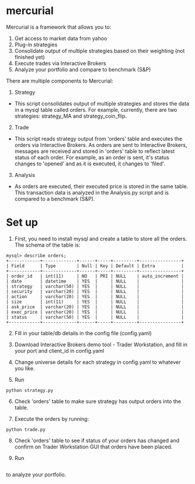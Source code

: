 # mercurial

Mercurial is a framework that allows you to:

1. Get access to market data from yahoo
2. Plug-in strategies
3. Consolidate output of multiple strategies based on their weighting (not finished yet)
4. Execute trades via Interactive Brokers
5. Analyze your portfolio and compare to benchmark (S&P)

There are multiple components to Mercurial:

1. Strategy
  * This script consolidates output of multiple strategies and stores the data in a mysql table called orders. For example, currently, there are two strategies: strategy_MA and strategy_coin_flip.
2. Trade
  * This script reads strategy output from 'orders' table and executes the orders via Interactive Brokers. As orders are sent to Interactive Brokers, messages are received and stored in 'orders' table to reflect latest status of each order. For example, as an order is sent, it's status changes to 'opened' and as it is executed, it changes to 'filed'.
3. Analysis
  * As orders are executed, their executed price is stored in the same table. This transaction data is analyzed in the Analysis.py script and is compared to a benchmark (S&P).


# Set up

1. First, you need to install mysql and create a table to store all the orders. The schema of the table is:

```
mysql> describe orders;
+------------+-------------+------+-----+---------+----------------+
| Field      | Type        | Null | Key | Default | Extra          |
+------------+-------------+------+-----+---------+----------------+
| order_id   | int(11)     | NO   | PRI | NULL    | auto_increment |
| date       | datetime    | YES  |     | NULL    |                |
| strategy   | varchar(50) | YES  |     | NULL    |                |
| security   | varchar(20) | YES  |     | NULL    |                |
| action     | varchar(20) | YES  |     | NULL    |                |
| size       | int(11)     | YES  |     | NULL    |                |
| ask_price  | varchar(20) | YES  |     | NULL    |                |
| exec_price | varchar(20) | YES  |     | NULL    |                |
| status     | varchar(50) | YES  |     | NULL    |                |
+------------+-------------+------+-----+---------+----------------+

```

2. Fill in your table/db details in the config file (config.yaml)

3. Download Interactive Brokers demo tool - Trader Workstation, and fill in your port and client_id in config.yaml

4. Change universe details for each strategy in config.yaml to whatever you like.

5. Run
```
python strategy.py
```

6. Check 'orders' table to make sure strategy has output orders into the table.

7. Execute the orders by running:
```
python trade.py
```

8. Check 'orders' table to see if status of your orders has changed and confirm on Trader Workstation GUI that orders have been placed.

9. Run 
```python analysis.py
```
to analyze your portfolio.
